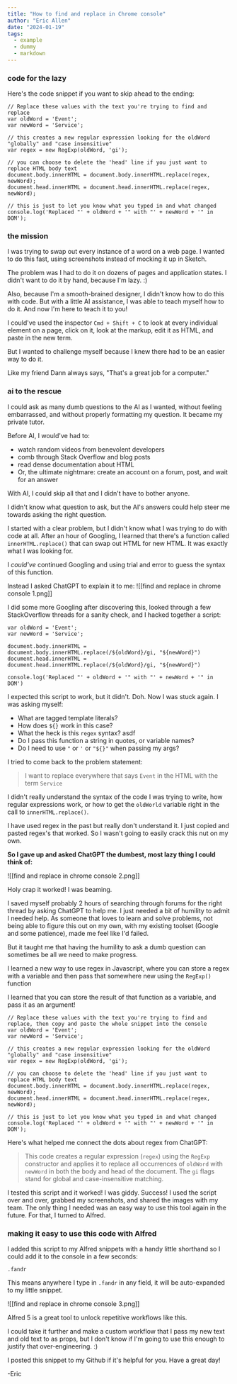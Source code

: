 ```yaml
---
title: "How to find and replace in Chrome console"
author: "Eric Allen"
date: "2024-01-19"
tags:
  - example
  - dummy
  - markdown
---
```



### code for the lazy

Here's the code snippet if you want to skip ahead to the ending:

```JS
// Replace these values with the text you're trying to find and replace
var oldWord = 'Event';
var newWord = 'Service';

// this creates a new regular expression looking for the oldWord "globally" and "case insensitive"
var regex = new RegExp(oldWord, 'gi');

// you can choose to delete the 'head' line if you just want to replace HTML body text
document.body.innerHTML = document.body.innerHTML.replace(regex, newWord);
document.head.innerHTML = document.head.innerHTML.replace(regex, newWord);

// this is just to let you know what you typed in and what changed
console.log('Replaced "' + oldWord + '" with "' + newWord + '" in DOM');

```

### the mission

I was trying to swap out every instance of a word on a web page. I wanted to do this fast, using screenshots instead of mocking it up in Sketch.

The problem was I had to do it on dozens of pages and application states. I didn't want to do it by hand, because I'm lazy. :)

Also, because I'm a smooth-brained designer, I didn't know how to do this with code. But with a little AI assistance, I was able to teach myself how to do it. And now I'm here to teach it to you!

I could've used the inspector `Cmd + Shift + C` to look at every individual element on a page, click on it, look at the markup, edit it as HTML, and paste in the new term.

But I wanted to challenge myself because I knew there had to be an easier way to do it.

Like my friend Dann always says, "That's a great job for a computer."

### ai to the rescue

I could ask as many dumb questions to the AI as I wanted, without feeling embarrassed, and without properly formatting my question. It became my private tutor.

Before AI, I would've had to:

- watch random videos from benevolent developers
- comb through Stack Overflow and blog posts
- read dense documentation about HTML
- Or, the ultimate nightmare: create an account on a forum, post, and wait for an answer

With AI, I could skip all that and I didn't have to bother anyone.

I didn't know what question to ask, but the AI's answers could help steer me towards asking the right question.

I started with a clear problem, but I didn't know what I was trying to do with code at all. After an hour of Googling, I learned that there's a function called `innerHTML.replace()` that can swap out HTML for new HTML. It was exactly what I was looking for.

I *could've* continued Googling and using trial and error to guess the syntax of this function.

Instead I asked ChatGPT to explain it to me: ![[find and replace in chrome console 1.png]]

I did some more Googling after discovering this, looked through a few StackOverflow threads for a sanity check, and I hacked together a script:

```JS
var oldWord = 'Event'; 
var newWord = 'Service';

document.body.innerHTML = document.body.innerHTML.replace(/${oldWord}/gi, "${newWord}") 
document.head.innerHTML = document.head.innerHTML.replace(/${oldWord}/gi, "${newWord}") 

console.log('Replaced "' + oldWord + '" with "' + newWord + '" in DOM')
```

I expected this script to work, but it didn't. Doh. Now I was stuck again. I was asking myself:

- What are tagged template literals?
- How does `${}` work in this case?
- What the heck is this `regex` syntax? asdf
- Do I pass this function a string in quotes, or variable names?
- Do I need to use `"` or `'` or `"${}"` when passing my args?

I tried to come back to the problem statement:

>I want to replace everywhere that says `Event` in the HTML with the term `Service`

I didn't really understand the syntax of the code I was trying to write, how regular expressions work, or how to get the `oldWorld` variable right in the call to `innerHTML.replace()`.

I have used regex in the past but really don't understand it. I just copied and pasted regex's that worked. So I wasn't going to easily crack this nut on my own.

**So I gave up and asked ChatGPT the dumbest, most lazy thing I could think of:**

![[find and replace in chrome console 2.png]]

Holy crap it worked! I was beaming.

I saved myself probably 2 hours of searching through forums for the right thread by asking ChatGPT to help me. I just needed a bit of humility to admit I needed help. As someone that loves to learn and solve problems, not being able to figure this out on my own, with my existing toolset (Google and some patience), made me feel like I'd failed.  

But it taught me that having the humility to ask a dumb question can sometimes be all we need to make progress.

I learned a new way to use regex in Javascript, where you can store a regex with a variable and then pass that somewhere new using the `RegExp()` function

I learned that you can store the result of that function as a variable, and pass it as an argument!

```JS
// Replace these values with the text you're trying to find and replace, then copy and paste the whole snippet into the console
var oldWord = 'Event';
var newWord = 'Service';

// this creates a new regular expression looking for the oldWord "globally" and "case insensitive"
var regex = new RegExp(oldWord, 'gi');

// you can choose to delete the 'head' line if you just want to replace HTML body text
document.body.innerHTML = document.body.innerHTML.replace(regex, newWord);
document.head.innerHTML = document.head.innerHTML.replace(regex, newWord);

// this is just to let you know what you typed in and what changed
console.log('Replaced "' + oldWord + '" with "' + newWord + '" in DOM');

```

Here's what helped me connect the dots about regex from ChatGPT:
> This code creates a regular expression (`regex`) using the `RegExp` constructor and applies it to replace all occurrences of `oldWord` with `newWord` in both the body and head of the document. The `gi` flags stand for global and case-insensitive matching.

I tested this script and it worked! I was giddy. Success! I used the script over and over, grabbed my screenshots, and shared the images with my team. The only thing I needed was an easy way to use this tool again in the future. For that, I turned to Alfred.

### making it easy to use this code with Alfred

I added this script to my Alfred snippets with a handy little shorthand so I could add it to the console in a few seconds:

`.fandr`

This means anywhere I type in `.fandr` in any field, it will be auto-expanded to my little snippet.

![[find and replace in chrome console 3.png]]

Alfred 5 is a great tool to unlock repetitive workflows like this.

I could take it further and make a custom workflow that I pass my new text and old text to as props, but I don't know if I'm going to use this enough to justify that over-engineering. :)

I posted this snippet to my Github if it's helpful for you. Have a great day!

-Eric
